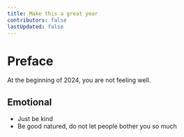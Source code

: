 ```yaml
---
title: Make this a great year
contributors: false
lastUpdated: false
---
```

# Preface

At the beginning of 2024, you are not feeling well.


## Emotional

- Just be kind
- Be good natured, do not let people bother you so much
